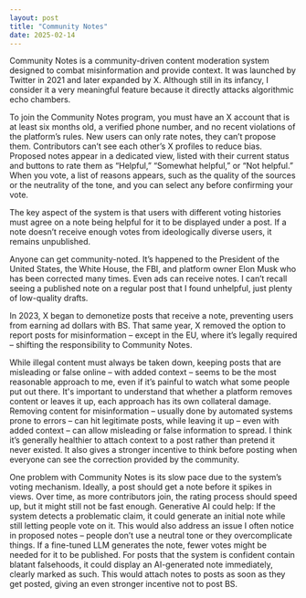 ```yaml
---
layout: post
title: "Community Notes"
date: 2025-02-14
---
```


Community Notes is a community-driven content moderation system designed to combat misinformation and provide context. It was launched by Twitter in 2021 and later expanded by X. Although still in its infancy, I consider it a very meaningful feature because it directly attacks algorithmic echo chambers.

To join the Community Notes program, you must have an X account that is at least six months old, a verified phone number, and no recent violations of the platform’s rules. New users can only rate notes, they can’t propose them. Contributors can’t see each other’s X profiles to reduce bias. Proposed notes appear in a dedicated view, listed with their current status and buttons to rate them as “Helpful,” “Somewhat helpful,” or “Not helpful.” When you vote, a list of reasons appears, such as the quality of the sources or the neutrality of the tone, and you can select any before confirming your vote.

The key aspect of the system is that users with different voting histories must agree on a note being helpful for it to be displayed under a post. If a note doesn’t receive enough votes from ideologically diverse users, it remains unpublished.

Anyone can get community-noted. It’s happened to the President of the United States, the White House, the FBI, and platform owner Elon Musk who has been corrected many times. Even ads can receive notes. I can’t recall seeing a published note on a regular post that I found unhelpful, just plenty of low-quality drafts.

In 2023, X began to demonetize posts that receive a note, preventing users from earning ad dollars with BS. That same year, X removed the option to report posts for misinformation – except in the EU, where it’s legally required – shifting the responsibility to Community Notes.

While illegal content must always be taken down, keeping posts that are misleading or false online – with added context – seems to be the most reasonable approach to me, even if it’s painful to watch what some people put out there. It's important to understand that whether a platform removes content or leaves it up, each approach has its own collateral damage. Removing content for misinformation – usually done by automated systems prone to errors – can hit legitimate posts, while leaving it up – even with added context – can allow misleading or false information to spread. I think it’s generally healthier to attach context to a post rather than pretend it never existed. It also gives a stronger incentive to think before posting when everyone can see the correction provided by the community.

One problem with Community Notes is its slow pace due to the system’s voting mechanism. Ideally, a post should get a note before it spikes in views. Over time, as more contributors join, the rating process should speed up, but it might still not be fast enough. Generative AI could help: If the system detects a problematic claim, it could generate an initial note while still letting people vote on it. This would also address an issue I often notice in proposed notes – people don’t use a neutral tone or they overcomplicate things. If a fine-tuned LLM generates the note, fewer votes might be needed for it to be published. For posts that the system is confident contain blatant falsehoods, it could display an AI-generated note immediately, clearly marked as such. This would attach notes to posts as soon as they get posted, giving an even stronger incentive not to post BS.